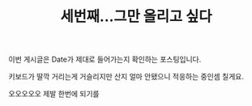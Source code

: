 ﻿---
title:  "세번째...그만 올리고 싶다"
date:   
categories: [Practice]
tags: [practice]
---



이번 게시글은 Date가 제대로 들어가는지 확인하는 포스팅입니다.

키보드가 딸깍 거리는게 거슬리지만 산지 얼마 안됐으니 적응하는 중인셈 칠게요.

오오오오오 제발 한번에 되기를